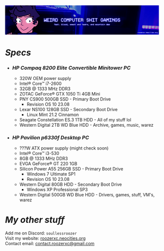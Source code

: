 ![](./stuff/wpcstuff2.png)

# *Specs*
- ### *HP Compaq 8200 Elite Convertible Minitower PC*
  - 320W OEM power supply
  - Intel® Core™ i7-2600
  - 32GB @ 1333 MHz DDR3
  - ZOTAC GeForce® GTX 1050 Ti 4GB Mini
  - PNY CS900 500GB SSD - Primary Boot Drive
      - Revision OS 10 23.08
  - Lexar NS100 128GB SSD - Secondary Boot Drive
      - Linux Mint 21.2 Cinnamon
  - Seagate Constellation ES.3 1TB HDD - All of my stuff lol
  - Western Digital 2TB WD Blue HDD - Archive, games, music, warez
- ### *HP Pavilion p6330f Desktop PC*
  - ???W ATX power supply (might check soon)
  - Intel® Core™ i3-530
  - 8GB @ 1333 MHz DDR3
  - EVGA GeForce® GT 220 1GB
  - Silicon Power A55 256GB SSD - Primary Boot Drive
      - Windows 7 Ultimate SP1
      - Revision OS 10 23.08
  - Western Digital 80GB HDD - Secondary Boot Drive
      - Windows XP Professional SP3
  - Western Digital 500GB WD Blue HDD - Drivers, games, stuff, VM's, warez

# *My other stuff*
Add me on Discord: `soullessroozer`<br>
Visit my website: [roozerxc.neocities.org](https://roozerxc.neocities.org/index.html)<br>
Contact email: [contact.roozerxc@gmail.com](mailto:contact.roozerxc@gmail.com)
